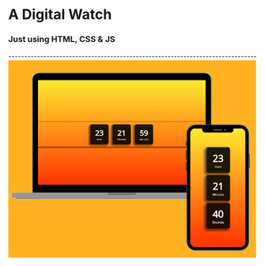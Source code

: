 <h1>A Digital Watch</h1>
<h3>Just using HTML, CSS & JS</h3>
------------------------------------------------------------------------------
<img src="preview.png"  height="400px" alt="watch preview">
